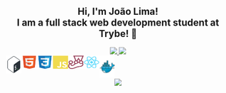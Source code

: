 <h2 align="center">Hi, I'm João Lima!<br>
I am a full stack web development student at Trybe! 🚀</h2>

<div align="center">
  <a href="https://github.com/JOAO-LEE">
  <img height="150em" src="https://github-readme-stats.vercel.app/api?username=JOAO-LEE&show_icons=true&theme=algolia&include_all_commits=true&count_private=true"/>
  <img height="150em" src="https://github-readme-stats.vercel.app/api/top-langs/?username=JOAO-LEE&layout=compact&langs_count=7&theme=algolia"/>
</div>
<div align="center" style="display: flex"><br>
  <img align="center" alt="bash logo" height="40" width="35" src="https://raw.githubusercontent.com/devicons/devicon/master//icons/bash/bash-original.svg">
  <img align="center" alt="html logo" height="30" width="35" src="https://raw.githubusercontent.com/devicons/devicon/master/icons/html5/html5-original.svg">
  <img align="center" alt="css logo" height="30" width="35" src="https://raw.githubusercontent.com/devicons/devicon/master/icons/css3/css3-original.svg">
  <img align="center" alt="javascript logo" height="30" width="35" src="https://raw.githubusercontent.com/devicons/devicon/master/icons/javascript/javascript-plain.svg">
  <img align="center" alt="jest logo" height="30" width="35" src="https://raw.githubusercontent.com/devicons/devicon/master/icons/jest/jest-plain.svg">
  <img align="center" alt="react logo" height="30" width="35" src="https://raw.githubusercontent.com/devicons/devicon/master/icons/react/react-original.svg">
<img align="center" alt="docker logo" height="50" width="35" src="https://raw.githubusercontent.com/devicons/devicon/master/icons/docker/docker-original.svg">
</div>
<div>
<div align="center"> 
<a href="https://www.linkedin.com/in/joao-lee-lima/" target="_blank"><img align="center" src="https://img.shields.io/badge/-LinkedIn-%230077B5?style=for-the-badge&logo=linkedin&logoColor=white" target="_blank"></a>
</div>
